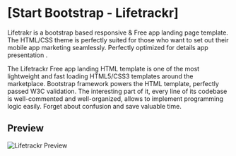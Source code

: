 # [Start Bootstrap - Lifetrackr]

Lifetrakr is a bootstrap based responsive & Free app landing page template. The HTML/CSS theme is perfectly suited for those who want to set out their mobile app marketing seamlessly. Perfectly optimized for details app presentation .

The Lifetrackr Free app landing HTML template is one of the most lightweight and fast loading HTML5/CSS3 templates around the marketplace. Bootstrap  framework powers the HTML template, perfectly passed W3C validation. The interesting part of it, every line of its codebase is well-commented and well-organized, allows to implement programming logic easily. Forget about confusion and save valuable time.
## Preview

![Lifetrackr Preview](https://themefisher.com/wp-content/uploads/edd/2019/04/Life-Trakr.jpg)




